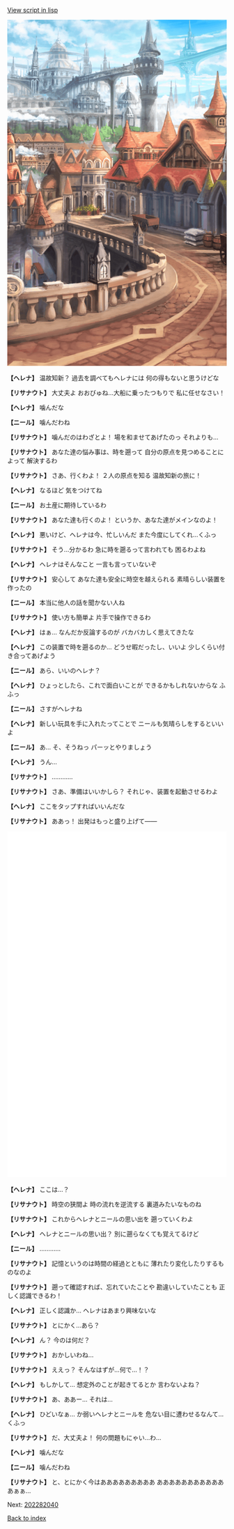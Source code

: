 [View script in lisp](../scripts/202282030.txt)

![town.png](../images/backgrounds/town.png)

**【ヘレナ】**
温故知新？
過去を調べてもヘレナには
何の得もないと思うけどな

**【リサナウト】**
大丈夫よ
おおびゅね…大船に乗ったつもりで
私に任せなさい！

**【ヘレナ】**
噛んだな

**【ニール】**
噛んだわね

**【リサナウト】**
噛んだのはわざとよ！
場を和ませてあげたのっ
それよりも…

**【リサナウト】**
あなた達の悩み事は、時を遡って
自分の原点を見つめることによって
解決するわ

**【リサナウト】**
さあ、行くわよ！
２人の原点を知る
温故知新の旅に！

**【ヘレナ】**
なるほど
気をつけてね

**【ニール】**
お土産に期待しているわ

**【リサナウト】**
あなた達も行くのよ！
というか、あなた達がメインなのよ！

**【ヘレナ】**
悪いけど、ヘレナは今、忙しいんだ
また今度にしてくれ…くふっ

**【リサナウト】**
そう…分かるわ
急に時を遡るって言われても
困るわよね

**【ヘレナ】**
ヘレナはそんなこと
一言も言っていないぞ

**【リサナウト】**
安心して
あなた達も安全に時空を越えられる
素晴らしい装置を作ったの

**【ニール】**
本当に他人の話を聞かない人ね

**【リサナウト】**
使い方も簡単よ
片手で操作できるわ

**【ヘレナ】**
はぁ…
なんだか反論するのが
バカバカしく思えてきたな

**【ヘレナ】**
この装置で時を遡るのか…
どうせ暇だったし、いいよ
少しくらい付き合ってあげよう

**【ニール】**
あら、いいのヘレナ？

**【ヘレナ】**
ひょっとしたら、これで面白いことが
できるかもしれないからな
ふふっ

**【ニール】**
さすがヘレナね

**【ヘレナ】**
新しい玩具を手に入れたってことで
ニールも気晴らしをするといいよ

**【ニール】**
あ…
そ、そうねっ
パーッとやりましょう

**【ヘレナ】**
うん…

**【リサナウト】**
…………

**【リサナウト】**
さあ、準備はいいかしら？
それじゃ、装置を起動させるわよ

**【ヘレナ】**
ここをタップすればいいんだな

**【リサナウト】**
ああっ！
出発はもっと盛り上げて――

![bg_white.png](../images/backgrounds/bg_white.png)

**【ヘレナ】**
ここは…？

**【リサナウト】**
時空の狭間よ
時の流れを逆流する
裏道みたいなものね

**【リサナウト】**
これからヘレナとニールの思い出を
遡っていくわよ

**【ヘレナ】**
ヘレナとニールの思い出？
別に遡らなくても覚えてるけど

**【ニール】**
…………

**【リサナウト】**
記憶というのは時間の経過とともに
薄れたり変化したりするものなのよ

**【リサナウト】**
遡って確認すれば、忘れていたことや
勘違いしていたことも
正しく認識できるわ！

**【ヘレナ】**
正しく認識か…
ヘレナはあまり興味ないな

**【リサナウト】**
とにかく…あら？

**【ヘレナ】**
ん？
今のは何だ？

**【リサナウト】**
おかしいわね…

**【リサナウト】**
ええっ？
そんなはずが…何で…！？

**【ヘレナ】**
もしかして…
想定外のことが起きてるとか
言わないよね？

**【リサナウト】**
あ、ああー…
それは…

**【ヘレナ】**
ひどいなぁ…
か弱いヘレナとニールを
危ない目に遭わせるなんて…くふっ

**【リサナウト】**
だ、大丈夫よ！
何の問題もにゃい…わ…

**【ヘレナ】**
噛んだな

**【ニール】**
噛んだわね

**【リサナウト】**
と、とにかく今はあああああああああ
ああああああああああああぁぁ…


Next: [202282040](202282040.md)

[Back to index](index.md)
